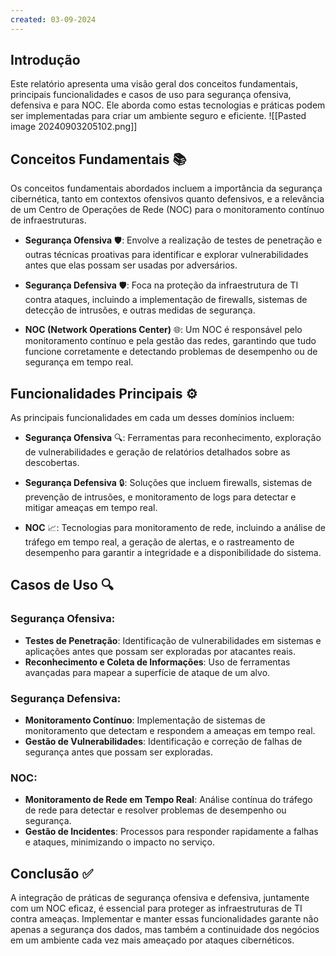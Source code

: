 ```yaml
---
created: 03-09-2024
---
```

## **Introdução**
Este relatório apresenta uma visão geral dos conceitos fundamentais, principais funcionalidades e casos de uso para segurança ofensiva, defensiva e para NOC. Ele aborda como estas tecnologias e práticas podem ser implementadas para criar um ambiente seguro e eficiente.
![[Pasted image 20240903205102.png]]
## **Conceitos Fundamentais** 📚
Os conceitos fundamentais abordados incluem a importância da segurança cibernética, tanto em contextos ofensivos quanto defensivos, e a relevância de um Centro de Operações de Rede (NOC) para o monitoramento contínuo de infraestruturas.

- **Segurança Ofensiva** 🛡️: Envolve a realização de testes de penetração e outras técnicas proativas para identificar e explorar vulnerabilidades antes que elas possam ser usadas por adversários.
  
- **Segurança Defensiva** 🛡️: Foca na proteção da infraestrutura de TI contra ataques, incluindo a implementação de firewalls, sistemas de detecção de intrusões, e outras medidas de segurança.
  
- **NOC (Network Operations Center)** 🌐: Um NOC é responsável pelo monitoramento contínuo e pela gestão das redes, garantindo que tudo funcione corretamente e detectando problemas de desempenho ou de segurança em tempo real.

## **Funcionalidades Principais** ⚙️
As principais funcionalidades em cada um desses domínios incluem:

- **Segurança Ofensiva** 🔍: Ferramentas para reconhecimento, exploração de vulnerabilidades e geração de relatórios detalhados sobre as descobertas.
  
- **Segurança Defensiva** 🔒: Soluções que incluem firewalls, sistemas de prevenção de intrusões, e monitoramento de logs para detectar e mitigar ameaças em tempo real.
  
- **NOC** 📈: Tecnologias para monitoramento de rede, incluindo a análise de tráfego em tempo real, a geração de alertas, e o rastreamento de desempenho para garantir a integridade e a disponibilidade do sistema.

## **Casos de Uso** 🔍
### **Segurança Ofensiva:**
- **Testes de Penetração**: Identificação de vulnerabilidades em sistemas e aplicações antes que possam ser exploradas por atacantes reais.
- **Reconhecimento e Coleta de Informações**: Uso de ferramentas avançadas para mapear a superfície de ataque de um alvo.

### **Segurança Defensiva:**
- **Monitoramento Contínuo**: Implementação de sistemas de monitoramento que detectam e respondem a ameaças em tempo real.
- **Gestão de Vulnerabilidades**: Identificação e correção de falhas de segurança antes que possam ser exploradas.

### **NOC:**
- **Monitoramento de Rede em Tempo Real**: Análise contínua do tráfego de rede para detectar e resolver problemas de desempenho ou segurança.
- **Gestão de Incidentes**: Processos para responder rapidamente a falhas e ataques, minimizando o impacto no serviço.

## **Conclusão** ✅
A integração de práticas de segurança ofensiva e defensiva, juntamente com um NOC eficaz, é essencial para proteger as infraestruturas de TI contra ameaças. Implementar e manter essas funcionalidades garante não apenas a segurança dos dados, mas também a continuidade dos negócios em um ambiente cada vez mais ameaçado por ataques cibernéticos.